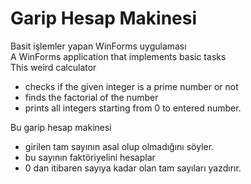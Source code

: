 # Garip Hesap Makinesi
Basit işlemler yapan WinForms uygulaması <br>
A WinForms application that implements basic tasks<br>
This weird calculator </br>
<ul>
<li>checks if the given integer is a prime number or not</li>
<li>finds the factorial of the number</li>
<li>prints all integers starting from 0 to entered number.</li>
</ul>

Bu garip hesap makinesi </br>
<ul>
<li>girilen tam sayının asal olup olmadığını söyler.</li>
<li>bu sayının faktöriyelini hesaplar</li>
<li>0 dan itibaren sayıya kadar olan tam sayıları yazdırır.</li>
</ul>
<br> 
